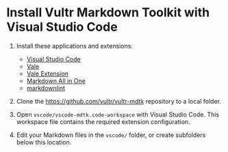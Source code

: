 # Install Vultr Markdown Toolkit with Visual Studio Code

1. Install these applications and extensions:

    * [Visual Studio Code](https://code.visualstudio.com/)
    * [Vale](https://docs.errata.ai/vale/install)
    * [Vale Extension](https://marketplace.visualstudio.com/items?itemName=errata-ai.vale-server)
    * [Markdown All in One](https://marketplace.visualstudio.com/items?itemName=yzhang.markdown-all-in-one)
    * [markdownlint](https://marketplace.visualstudio.com/items?itemName=DavidAnson.vscode-markdownlint) 

1. Clone the https://github.com/vultr/vultr-mdtk repository to a local folder.
1. Open `vscode/vscode-mdtk.code-workspace` with Visual Studio Code. This workspace file contains the required extension configuration.
1. Edit your Markdown files in the `vscode/` folder, or create subfolders below this location.
